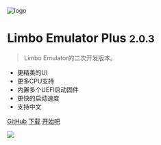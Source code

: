 <!-- _coverpage.md -->

![logo](/favicon.ico)

# Limbo Emulator Plus <small>2.0.3</small>

> Limbo Emulator的二次开发版本。

- 更精美的UI
- 更多CPU支持
- 内置多个UEFI启动固件
- 更快的启动速度
- 支持中文

[GitHub](https://github.com/Poempoat/LimboEmulatorPlus)
[下载](#downloads)
[开始吧](#limbo-emulator-plus)

![](bg.png)
